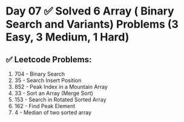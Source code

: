 # Day 07 ✅ Solved 6 Array ( Binary Search and Variants) Problems (3 Easy, 3 Medium, 1 Hard)

## ✅ Leetcode Problems:
1. 704 - Binary Search
2. 35 - Search Insert Position
3. 852 - Peak Index in a Mountain Array
4. 33 - Sort an Array (Merge Sort)
5. 153 - Search in Rotated Sorted Array
6. 162 - Find Peak Element
7. 4 - Median of two sorted array 
